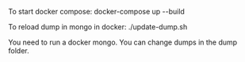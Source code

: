 To start docker compose:
docker-compose up --build

To reload dump in mongo in docker:
./update-dump.sh

You need to run a docker mongo.
You can change dumps in the dump folder.